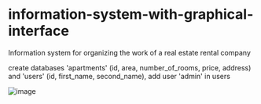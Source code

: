 # information-system-with-graphical-interface
Information system for organizing the work of a real estate rental company

create databases 'apartments' (id, area, number_of_rooms, price, address) and 'users' (id, first_name, second_name), add user 'admin' in users

![image](https://github.com/lazylasagna/information-system-with-graphical-interface/assets/82875278/afe0438e-a9ee-4b40-beaf-b094ac98710f)
